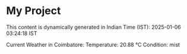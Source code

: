 # My Project

This content is dynamically generated in Indian Time (IST): 2025-01-06 03:24:18 IST


Current Weather in Coimbatore:
Temperature: 20.88 °C
Condition: mist
